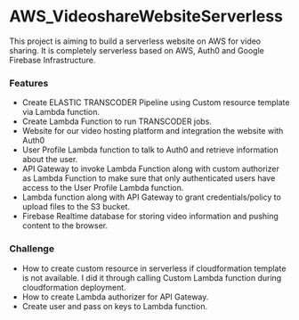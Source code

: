 # AWS_VideoshareWebsiteServerless
This project is aiming to build a serverless website on AWS for video sharing. It is completely serverless based on AWS, Auth0 and Google Firebase Infrastructure.

### Features
  - Create ELASTIC TRANSCODER Pipeline using Custom resource template via Lambda function.
  - Create Lambda Function to run TRANSCODER jobs.
  - Website for our video hosting platform and integration the website with Auth0
  - User Profile Lambda function to talk to Auth0 and retrieve information about the user.
  - API Gateway to invoke Lambda Function along with custom authorizer as Lambda Function to make
    sure that only authenticated users have access to the User Profile Lambda function.
  - Lambda function along with API Gateway to grant credentials/policy to upload files to the S3 bucket.
  - Firebase Realtime database for storing video information and pushing content to the browser.

### Challenge
  - How to create custom resource in serverless if cloudformation template is not available. I did it through calling Custom Lambda function during cloudformation deployment.
  - How to create Lambda authorizer for API Gateway.
  - Create user and pass on keys to Lambda function.
